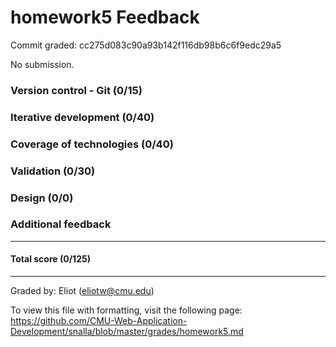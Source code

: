homework5 Feedback
==================

Commit graded: cc275d083c90a93b142f116db98b6c6f9edc29a5

No submission.

### Version control - Git (0/15)

### Iterative development (0/40)

### Coverage of technologies (0/40)

### Validation (0/30)

### Design (0/0)

### Additional feedback

---

#### Total score (0/125)

---

Graded by: Eliot (eliotw@cmu.edu)

To view this file with formatting, visit the following page: https://github.com/CMU-Web-Application-Development/snalla/blob/master/grades/homework5.md
